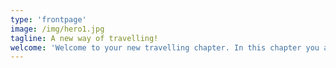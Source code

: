 ```yaml
---
type: 'frontpage'
image: /img/hero1.jpg
tagline: A new way of travelling!
welcome: 'Welcome to your new travelling chapter. In this chapter you are the one to decide if you want to be taken into a special themed adventure, or tailor your own. What’s guaranteed is that with each uncharted path, you will rediscover yourself.'
---
```

